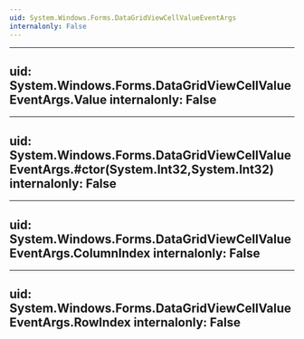```yaml
---
uid: System.Windows.Forms.DataGridViewCellValueEventArgs
internalonly: False
---
```


---
uid: System.Windows.Forms.DataGridViewCellValueEventArgs.Value
internalonly: False
---

---
uid: System.Windows.Forms.DataGridViewCellValueEventArgs.#ctor(System.Int32,System.Int32)
internalonly: False
---

---
uid: System.Windows.Forms.DataGridViewCellValueEventArgs.ColumnIndex
internalonly: False
---

---
uid: System.Windows.Forms.DataGridViewCellValueEventArgs.RowIndex
internalonly: False
---
